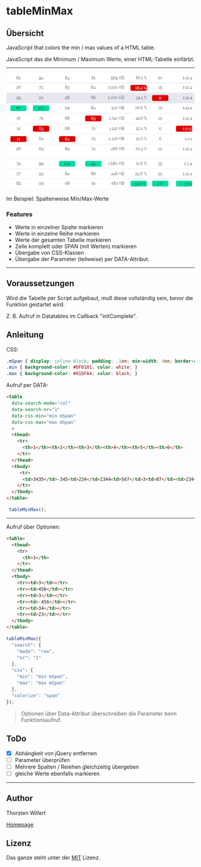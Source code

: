 # tableMinMax

## Übersicht
JavaScript that colors the min / max values of a HTML table.

JavaScript das die Minimum / Maximum Werte, einer HTML-Tabelle einfärbt.

____

![Ergebnis](/images/tableMinMax.png)

Im Beispiel: Spaltenweise Min/Max-Werte

### Features

- Werte in einzelner Spalte markieren
- Werte in einzelne Reihe markieren
- Werte der gesamten Tabelle markieren
- Zelle komplett oder SPAN (mit Werten)  markieren
- Übergabe von CSS-Klassen
- Übergabe der Parameter (teilweise) per DATA-Attribut.

___

## Voraussetzungen

Wird die Tabelle per Script aufgebaut, muß diese vollständig sein, bevor die Funktion gestartet wird.

Z. B. Aufruf in Datatables im Callback "initComplete".

## Anleitung

CSS:
``` CSS
.mSpan { display: inline-block; padding: .1em; min-width: 4em; border-radius: .3em; }
.min { background-color: #DF0101; color: white; }
.max { background-color: #01DFA4; color: black; }
```

Aufruf per DATA-
``` html
<table
  data-search-mode="col"
  data-search-nr="1"
  data-css-min="min mSpan"
  data-css-max="max mSpan"
  >
  <thead>
    <tr>
      <th>1</th><th>2</th><th>3</th><th>4</th><th>5</th><th>6</th>
    </tr>
  </thead>
  <tbody>
     <tr>
      <td>3435</td>-345<td>234</td>2344<td>567</td>3<td>87</td><td>234</td><td>432</td>
    </tr>
  </tbody>
</table>
```
``` JavaScript
 tableMinMax();
```
____

Aufruf über Optionen:
``` html
<table>
  <thead>
    <tr>
      <th>1</th>
    </tr>
  </thead>
  <tbody>
    <tr><td>3</td></tr>
    <tr><td>456</td></tr>
    <tr><td>3</td></tr>
    <tr><td>-456</td></tr>
    <tr><td>34</td></tr>
    <tr><td>23</td></tr>
  </tbody>
</table>
```
``` JavaScript
tableMinMax({
  "search": {
    "mode": "row",
    "nr": "1"
  },
  "css": {
    "min": "min mSpan",
    "max": "max mSpan"
  },
  "colorize": "span"
});
```
> 
> Optionen über Data-Attribut überschreiben die Parameter beim Funktionsaufruf.
>

## ToDo

- [x] Abhängkeit von jQuery entfernen
- [ ] Parameter überprüfen
- [ ] Mehrere Spalten / Reiehen gleichzeitig übergeben
- [ ] gleiche Werte ebenfalls markieren
 ___

## Author
Thorsten Willert

[Homepage](https://www.thorsten-willert.de/)

## Lizenz
Das ganze steht unter der [MIT](https://github.com/THWillert/tableMinMax/blob/master/LICENSE) Lizenz.


